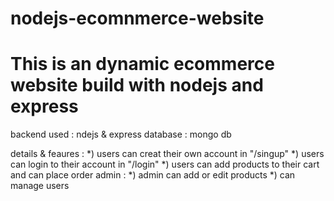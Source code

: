 # nodejs-ecomnmerce-website

# This is an dynamic ecommerce website build with nodejs and express

backend used : ndejs & express
database : mongo db

details & feaures :
*) users can creat their own account in "/singup"
*) users can login to their account in "/login"
*) users can add products to their cart and can place order
admin :
*) admin can add or edit products
*) can manage users
